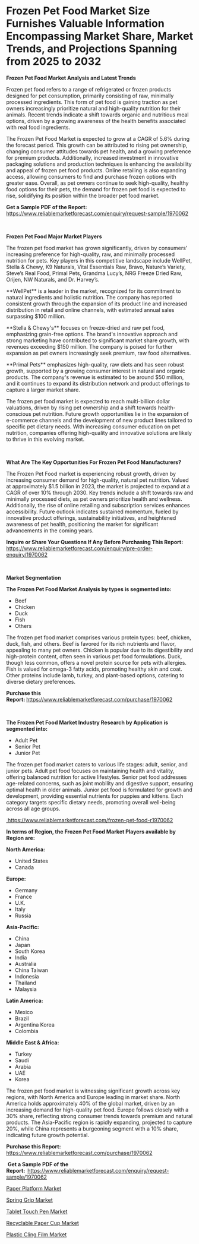 <p><h1>Frozen Pet Food Market Size Furnishes Valuable Information Encompassing Market Share, Market Trends, and Projections Spanning from 2025 to 2032</h1></p><p><strong>Frozen Pet Food Market Analysis and Latest Trends</strong></p>
<p><p>Frozen pet food refers to a range of refrigerated or frozen products designed for pet consumption, primarily consisting of raw, minimally processed ingredients. This form of pet food is gaining traction as pet owners increasingly prioritize natural and high-quality nutrition for their animals. Recent trends indicate a shift towards organic and nutritious meal options, driven by a growing awareness of the health benefits associated with real food ingredients.</p><p>The Frozen Pet Food Market is expected to grow at a CAGR of 5.6% during the forecast period. This growth can be attributed to rising pet ownership, changing consumer attitudes towards pet health, and a growing preference for premium products. Additionally, increased investment in innovative packaging solutions and production techniques is enhancing the availability and appeal of frozen pet food products. Online retailing is also expanding access, allowing consumers to find and purchase frozen options with greater ease. Overall, as pet owners continue to seek high-quality, healthy food options for their pets, the demand for frozen pet food is expected to rise, solidifying its position within the broader pet food market.</p></p>
<p><strong>Get a Sample PDF of the Report:&nbsp;</strong> <a href="https://www.reliablemarketforecast.com/enquiry/request-sample/1970062?utm_campaign=1893&utm_medium=2&utm_source=Github&utm_content=ia&utm_term=04042025&utm_id=frozen-pet-food">https://www.reliablemarketforecast.com/enquiry/request-sample/1970062</a></p>
<p>&nbsp;</p>
<p><strong>Frozen Pet Food Major Market Players</strong></p>
<p><p>The frozen pet food market has grown significantly, driven by consumers' increasing preference for high-quality, raw, and minimally processed nutrition for pets. Key players in this competitive landscape include WellPet, Stella & Chewy, K9 Naturals, Vital Essentials Raw, Bravo, Nature’s Variety, Steve’s Real Food, Primal Pets, Grandma Lucy’s, NRG Freeze Dried Raw, Orijen, NW Naturals, and Dr. Harvey’s.</p><p>**WellPet** is a leader in the market, recognized for its commitment to natural ingredients and holistic nutrition. The company has reported consistent growth through the expansion of its product line and increased distribution in retail and online channels, with estimated annual sales surpassing $100 million.</p><p>**Stella & Chewy's** focuses on freeze-dried and raw pet food, emphasizing grain-free options. The brand's innovative approach and strong marketing have contributed to significant market share growth, with revenues exceeding $150 million. The company is poised for further expansion as pet owners increasingly seek premium, raw food alternatives.</p><p>**Primal Pets** emphasizes high-quality, raw diets and has seen robust growth, supported by a growing consumer interest in natural and organic products. The company's revenue is estimated to be around $50 million, and it continues to expand its distribution network and product offerings to capture a larger market share.</p><p>The frozen pet food market is expected to reach multi-billion dollar valuations, driven by rising pet ownership and a shift towards health-conscious pet nutrition. Future growth opportunities lie in the expansion of e-commerce channels and the development of new product lines tailored to specific pet dietary needs. With increasing consumer education on pet nutrition, companies offering high-quality and innovative solutions are likely to thrive in this evolving market.</p></p>
<p>&nbsp;</p>
<p><strong>What Are The Key Opportunities For Frozen Pet Food Manufacturers?</strong></p>
<p><p>The Frozen Pet Food market is experiencing robust growth, driven by increasing consumer demand for high-quality, natural pet nutrition. Valued at approximately $1.5 billion in 2023, the market is projected to expand at a CAGR of over 10% through 2030. Key trends include a shift towards raw and minimally processed diets, as pet owners prioritize health and wellness. Additionally, the rise of online retailing and subscription services enhances accessibility. Future outlook indicates sustained momentum, fueled by innovative product offerings, sustainability initiatives, and heightened awareness of pet health, positioning the market for significant advancements in the coming years.</p></p>
<p><strong>Inquire or Share Your Questions If Any Before Purchasing This Report:</strong> <a href="https://www.reliablemarketforecast.com/enquiry/pre-order-enquiry/1970062?utm_campaign=1893&utm_medium=2&utm_source=Github&utm_content=ia&utm_term=04042025&utm_id=frozen-pet-food">https://www.reliablemarketforecast.com/enquiry/pre-order-enquiry/1970062</a></p>
<p>&nbsp;</p>
<p><strong>Market Segmentation</strong></p>
<p><strong>The Frozen Pet Food Market Analysis by types is segmented into:</strong></p>
<p><ul><li>Beef</li><li>Chicken</li><li>Duck</li><li>Fish</li><li>Others</li></ul></p>
<p><p>The frozen pet food market comprises various protein types: beef, chicken, duck, fish, and others. Beef is favored for its rich nutrients and flavor, appealing to many pet owners. Chicken is popular due to its digestibility and high-protein content, often seen in various pet food formulations. Duck, though less common, offers a novel protein source for pets with allergies. Fish is valued for omega-3 fatty acids, promoting healthy skin and coat. Other proteins include lamb, turkey, and plant-based options, catering to diverse dietary preferences.</p></p>
<p><strong>Purchase this Report:&nbsp;</strong><a href="https://www.reliablemarketforecast.com/purchase/1970062?utm_campaign=1893&utm_medium=2&utm_source=Github&utm_content=ia&utm_term=04042025&utm_id=frozen-pet-food">https://www.reliablemarketforecast.com/purchase/1970062</a></p>
<p>&nbsp;</p>
<p><strong>The Frozen Pet Food Market Industry Research by Application is segmented into:</strong></p>
<p><ul><li>Adult Pet</li><li>Senior Pet</li><li>Junior Pet</li></ul></p>
<p><p>The frozen pet food market caters to various life stages: adult, senior, and junior pets. Adult pet food focuses on maintaining health and vitality, offering balanced nutrition for active lifestyles. Senior pet food addresses age-related concerns, such as joint mobility and digestive support, ensuring optimal health in older animals. Junior pet food is formulated for growth and development, providing essential nutrients for puppies and kittens. Each category targets specific dietary needs, promoting overall well-being across all age groups.</p></p>
<p><a href="https://www.reliablemarketforecast.com/frozen-pet-food-r1970062?utm_campaign=1893&utm_medium=2&utm_source=Github&utm_content=ia&utm_term=04042025&utm_id=frozen-pet-food">&nbsp;https://www.reliablemarketforecast.com/frozen-pet-food-r1970062</a></p>
<p><strong>In terms of Region, the Frozen Pet Food Market Players available by Region are:</strong></p>
<p>
    <p> <strong> North America: </strong>
        <ul>
            <li>United States</li>
            <li>Canada</li>
        </ul>
        </p> 
    <p> <strong> Europe: </strong>
        <ul>
            <li>Germany</li>
            <li>France</li>
            <li>U.K.</li>
            <li>Italy</li>
            <li>Russia</li>
        </ul>
        </p> 
    <p> <strong> Asia-Pacific: </strong>
        <ul>
            <li>China</li>
            <li>Japan</li>
            <li>South Korea</li>
            <li>India</li>
            <li>Australia</li>
            <li>China Taiwan</li>
            <li>Indonesia</li>
            <li>Thailand</li>
            <li>Malaysia</li>
        </ul>
        </p> 
    <p> <strong> Latin America: </strong>
        <ul>
            <li>Mexico</li>
            <li>Brazil</li>
            <li>Argentina Korea</li>
            <li>Colombia</li>
        </ul>
        </p> 
    <p> <strong> Middle East & Africa: </strong>
        <ul>
            <li>Turkey</li>
            <li>Saudi</li>
            <li>Arabia</li>
            <li>UAE</li>
            <li>Korea</li>
        </ul>
    </p>
    </p>
<p><p>The frozen pet food market is witnessing significant growth across key regions, with North America and Europe leading in market share. North America holds approximately 40% of the global market, driven by an increasing demand for high-quality pet food. Europe follows closely with a 30% share, reflecting strong consumer trends towards premium and natural products. The Asia-Pacific region is rapidly expanding, projected to capture 20%, while China represents a burgeoning segment with a 10% share, indicating future growth potential.</p></p>
<p><strong>Purchase this Report: </strong><a href="https://www.reliablemarketforecast.com/purchase/1970062?utm_campaign=1893&utm_medium=2&utm_source=Github&utm_content=ia&utm_term=04042025&utm_id=frozen-pet-food">https://www.reliablemarketforecast.com/purchase/1970062</a></p>
<p>&nbsp;<strong>Get a Sample PDF of the Report:&nbsp;&nbsp;</strong><a href="https://www.reliablemarketforecast.com/enquiry/request-sample/1970062?utm_campaign=1893&utm_medium=2&utm_source=Github&utm_content=ia&utm_term=04042025&utm_id=frozen-pet-food">https://www.reliablemarketforecast.com/enquiry/request-sample/1970062</a></p>
<p><strong></strong></p>
<p><p><a href="https://github.com/aertsfecto0h/Market-Research-Report-List-1/blob/main/paper-platform-market.md?utm_campaign=1893&utm_medium=2&utm_source=Github&utm_content=ia&utm_term=04042025&utm_id=frozen-pet-food">Paper Platform Market</a></p><p><a href="https://github.com/hiwatchucuy/Market-Research-Report-List-1/blob/main/spring-grip-market.md?utm_campaign=1893&utm_medium=2&utm_source=Github&utm_content=ia&utm_term=04042025&utm_id=frozen-pet-food">Spring Grip Market</a></p><p><a href="https://github.com/luerabollevc/Market-Research-Report-List-1/blob/main/tablet-touch-pen-market.md?utm_campaign=1893&utm_medium=2&utm_source=Github&utm_content=ia&utm_term=04042025&utm_id=frozen-pet-food">Tablet Touch Pen Market</a></p><p><a href="https://github.com/tyreinhssan/Market-Research-Report-List-1/blob/main/recyclable-paper-cup-market.md?utm_campaign=1893&utm_medium=2&utm_source=Github&utm_content=ia&utm_term=04042025&utm_id=frozen-pet-food">Recyclable Paper Cup Market</a></p><p><a href="https://github.com/barlevsebako/Market-Research-Report-List-1/blob/main/plastic-cling-film-market.md?utm_campaign=1893&utm_medium=2&utm_source=Github&utm_content=ia&utm_term=04042025&utm_id=frozen-pet-food">Plastic Cling Film Market</a></p></p>
